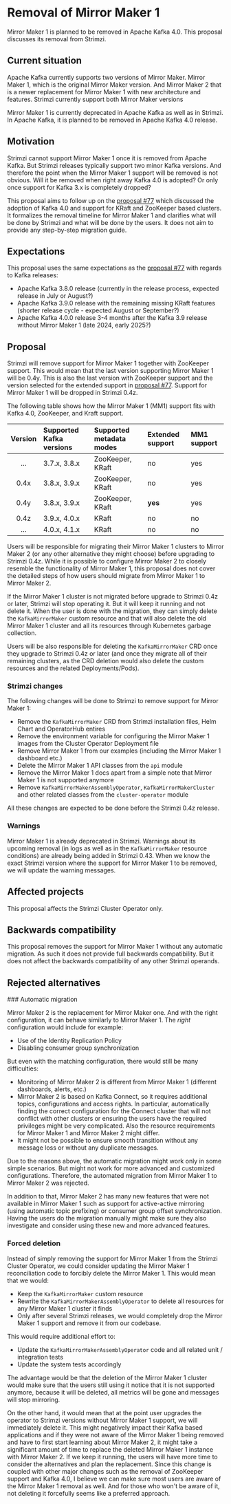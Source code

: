 # Removal of Mirror Maker 1

Mirror Maker 1 is planned to be removed in Apache Kafka 4.0.
This proposal discusses its removal from Strimzi.

## Current situation

Apache Kafka currently supports two versions of Mirror Maker.
Mirror Maker 1, which is the original Mirror Maker version.
And Mirror Maker 2 that is a newer replacement for Mirror Maker 1 with new architecture and features.
Strimzi currently support both Mirror Maker versions

Mirror Maker 1 is currently deprecated in Apache Kafka as well as in Strimzi.
In Apache Kafka, it is planned to be removed in Apache Kafka 4.0 release.

## Motivation

Strimzi cannot support Mirror Maker 1 once it is removed from Apache Kafka.
But Strimzi releases typically support two minor Kafka versions.
And therefore the point when the Mirror Maker 1 support will be removed is not obvious.
Will it be removed when right away Kafka 4.0 is adopted?
Or only once support for Kafka 3.x is completely dropped?

This proposal aims to follow up on the [proposal #77](https://github.com/strimzi/proposals/blob/main/077-support-for-kafka-4.0.md) which discussed the adoption of Kafka 4.0 and support for KRaft and ZooKeeper based clusters.
It formalizes the removal timeline for Mirror Maker 1 and clarifies what will be done by Strimzi and what will be done by the users.
It does not aim to provide any step-by-step migration guide.

## Expectations

This proposal uses the same expectations as the [proposal #77](https://github.com/strimzi/proposals/blob/main/077-support-for-kafka-4.0.md) with regards to Kafka releases:
* Apache Kafka 3.8.0 release (currently in the release process, expected release in July or August?)
* Apache Kafka 3.9.0 release with the remaining missing KRaft features (shorter release cycle - expected August or September?)
* Apache Kafka 4.0.0 release 3-4 months after the Kafka 3.9 release without Mirror Maker 1 (late 2024, early 2025?)

## Proposal

Strimzi will remove support for Mirror Maker 1 together with ZooKeeper support.
This would mean that the last version supporting Mirror Maker 1 will be 0.4y.
This is also the last version with ZooKeeper support and the version selected for the extended support in [proposal #77](https://github.com/strimzi/proposals/blob/main/077-support-for-kafka-4.0.md).
Support for Mirror Maker 1 will be dropped in Strimzi 0.4z.

The following table shows how the Mirror Maker 1 (MM1) support fits with Kafka 4.0, ZooKeeper, and Kraft support.

| Version | Supported Kafka versions | Supported metadata modes | Extended support | MM1 support |
| :-----: |:-------------------------|:-------------------------|:-----------------|:------------|
| ...     | 3.7.x, 3.8.x             | ZooKeeper, KRaft         | no               | yes         |
| 0.4x    | 3.8.x, 3.9.x             | ZooKeeper, KRaft         | no               | yes         |
| 0.4y    | 3.8.x, 3.9.x             | ZooKeeper, KRaft         | **yes**          | yes         |
| 0.4z    | 3.9.x, 4.0.x             | KRaft                    | no               | no          |
| ...     | 4.0.x, 4.1.x             | KRaft                    | no               | no          |

Users will be responsible for migrating their Mirror Maker 1 clusters to Mirror Maker 2 (or any other alternative they might choose) before upgrading to Strimzi 0.4z.
While it is possible to configure Mirror Maker 2 to closely resemble the functionality of Mirror Maker 1, this proposal does not cover the detailed steps of how users should migrate from Mirror Maker 1 to Mirror Maker 2.

If the Mirror Maker 1 cluster is not migrated before upgrade to Strimzi 0.4z or later, Strimzi will stop operating it.
But it will keep it running and not delete it.
When the user is done with the migration, they can simply delete the `KafkaMirrorMaker` custom resource and that will also delete the old Mirror Maker 1 cluster and all its resources through Kubernetes garbage collection.

Users will be also responsible for deleting the `KafkaMirrorMaker` CRD once they upgrade to Strimzi 0.4z or later (and once they migrate all of their remaining clusters, as the CRD deletion would also delete the custom resources and the related Deployments/Pods).

### Strimzi changes

The following changes will be done to Strimzi to remove support for Mirror Maker 1:
* Remove the `KafkaMirrorMaker` CRD from Strimzi installation files, Helm Chart and OperatorHub entires
* Remove the environment variable for configuring the Mirror Maker 1 images from the Cluster Operator Deployment file
* Remove Mirror Maker 1 from our examples (including the Mirror Maker 1 dashboard etc.)
* Delete the Mirror Maker 1 API classes from the `api` module
* Remove the Mirror Maker 1 docs apart from a simple note that Mirror Maker 1 is not supported anymore
* Remove `KafkaMirrorMakerAssemblyOperator`, `KafkaMirrorMakerCluster` and other related classes from the `cluster-operator` module

All these changes are expected to be done before the Strimzi 0.4z release.

### Warnings

Mirror Maker 1 is already deprecated in Strimzi.
Warnings about its upcoming removal (in logs as well as in the `KafkaMirrorMaker` resource conditions) are already being added in Strimzi 0.43.
When we know the exact Strimzi version where the support for Mirror Maker 1 to be removed, we will update the warning messages.

## Affected projects

This proposal affects the Strimzi Cluster Operator only.

## Backwards compatibility

This proposal removes the support for Mirror Maker 1 without any automatic migration.
As such it does not provide full backwards compatibility.
But it does not affect the backwards compatibility of any other Strimzi operands.

## Rejected alternatives

### Automatic migration

Mirror Maker 2 is the replacement for Mirror Maker one.
And with the right configuration, it can behave similarly to Mirror Maker 1.
The _right_ configuration would include for example:
* Use of the Identity Replication Policy
* Disabling consumer group synchronization

But even with the matching configuration, there would still be many difficulties:
* Monitoring of Mirror Maker 2 is different from Mirror Maker 1 (different dashboards, alerts, etc.)
* Mirror Maker 2 is based on Kafka Connect, so it requires additional topics, configurations and access rights.
  In particular, automatically finding the correct configuration for the Connect cluster that will not conflict with other clusters or ensuring the users have the required privileges might be very complicated.
  Also the resource requirements for Mirror Maker 1 and Mirror Maker 2 might differ.
* It might not be possible to ensure smooth transition without any message loss or without any duplicate messages.

Due to the reasons above, the automatic migration might work only in some simple scenarios.
But might not work for more advanced and customized configurations.
Therefore, the automated migration from Mirror Maker 1 to Mirror Maker 2 was rejected.

In addition to that, Mirror Maker 2 has many new features that were not available in Mirror Maker 1 such as support for active-active mirroring (using automatic topic prefixing) or consumer group offset synchronization.
Having the users do the migration manually might make sure they also investigate and consider using these new and more advanced features.

### Forced deletion

Instead of simply removing the support for Mirror Maker 1 from the Strimzi Cluster Operator, we could consider updating the Mirror Maker 1 reconciliation code to forcibly delete the Mirror Maker 1.
This would mean that we would:
* Keep the `KafkaMirrorMaker` custom resource
* Rewrite the `KafkaMirrorMakerAssemblyOperator` to delete all resources for any Mirror Maker 1 cluster it finds
* Only after several Strimzi releases, we would completely drop the Mirror Maker 1 support and remove it from our codebase.

This would require additional effort to:
* Update the `KafkaMirrorMakerAssemblyOperator` code and all related unit / integration tests
* Update the system tests accordingly

The advantage would be that the deletion of the Mirror Maker 1 cluster would make sure that the users still using it notice that it is not supported anymore, because it will be deleted, all metrics will be gone and messages will stop mirroring.

On the other hand, it would mean that at the point user upgrades the operator to Strimzi versions without Mirror Maker 1 support, we will immediately delete it.
This might negatively impact their Kafka based applications and if they were not aware of the Mirror Maker 1 being removed and have to first start learning about Mirror Maker 2, it might take a significant amount of time to replace the deleted Mirror Maker 1 instance with Mirror Maker 2.
If we keep it running, the users will have more time to consider the alternatives and plan the replacement.
Since this change is coupled with other major changes such as the removal of ZooKeeper support and Kafka 4.0, I believe we can make sure most users are aware of the Mirror Maker 1 removal as well.
And for those who won't be aware of it, not deleting it forcefully seems like a preferred approach.
